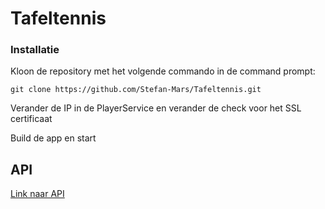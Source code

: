 # Tafeltennis

### Installatie

Kloon de repository met het volgende commando in de command prompt:

    git clone https://github.com/Stefan-Mars/Tafeltennis.git

Verander de IP in de PlayerService en verander de check voor het SSL certificaat

Build de app en start
## API

[Link naar API](https://github.com/Stefan-Mars/TafeltennisAPI)

